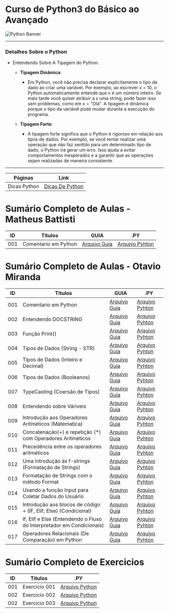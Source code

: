 # Curso de Python3 do Básico ao Avançado

<img src="https://learn.temporal.io/assets/images/banner_python-0d345d125b6892840c54f7e1460c8a5a.png" alt="Python Banner">

--- 

### Detalhes Sobre o Python

- Entendendo Sobre A Tipagem do Python:

    - __Tipagem Dinâmica__:

        - Em Python, você não precisa declarar explicitamente o tipo de dado ao criar uma variável. Por exemplo, ao
          escrever x = 10, o Python automaticamente entende que x é um número inteiro. Se mais tarde você quiser
          atribuir a x uma string, pode fazer isso sem problemas, como em x = "Olá". A tipagem é dinâmica porque o tipo
          da variável pode mudar durante a execução do programa.

    - __Tipagem Forte__:

        - A tipagem forte significa que o Python é rigoroso em relação aos tipos de dados. Por exemplo, se você tentar
          realizar uma operação que não faz sentido para um determinado tipo de dado, o Python irá gerar um erro. Isso
          ajuda a evitar comportamentos inesperados e a garantir que as operações sejam realizadas de maneira
          consistente.

---

| Páginas      | Link                                  |
| ------------ | ------------------------------------- |
| Dicas Python | [Dicas De Python](py.DICAS/README.md) |


# Sumário Completo de Aulas - Matheus Battisti
| ID  | Titulos              | GUIA             | .PY                                                                       |
| --- | -------------------- | ---------------- | ------------------------------------------------------------------------- |
| 001 | Comentario em Python | [Arquivo Guia]() | [Arquivo Pyhton](py.AULAS/MatheusBattisti.Aulas/aula.001/introducao.yaml) |


# Sumário Completo de Aulas - Otavio Miranda

| ID  | Titulos                                                               | GUIA                                                              | .PY                                                                   |
| --- | --------------------------------------------------------------------- | ----------------------------------------------------------------- | --------------------------------------------------------------------- |
| 001 | Comentario em Python                                                  | [Arquivo Guia](./py.AULAS/OtavioMiranda.Aulas/aula.001/README.md) | [Arquivo Pyhton](./py.AULAS/OtavioMiranda.Aulas/aula.001/main.py)     |
| 002 | Entendendo DOCSTRING                                                  | [Arquivo Guia](./py.AULAS/OtavioMiranda.Aulas/aula.002/README.md) | [Arquivo Pyhton](./py.AULAS/OtavioMiranda.Aulas/aula.002/main.py)     |
| 003 | Função Print()                                                        | [Arquivo Guia](./py.AULAS/aula.003/README.md)                     | [Arquivo Pyhton](./py.AULAS/OtavioMiranda.Aulas/aula.003/main.py)     |
| 004 | Tipos de Dados (String - STR)                                         | [Arquivo Guia](./py.AULAS/OtavioMiranda.Aulas/aula.004/README.md) | [Arquivo Pyhton](./py.AULAS/OtavioMiranda.Aulas/aula.004/main.py)     |
| 005 | Tipos de Dados (Inteiro e Decimal)                                    | [Arquivo Guia](./py.AULAS/OtavioMiranda.Aulas/aula.005/README.md) | [Arquivo Pyhton](./py.AULAS/OtavioMiranda.Aulas/aula.005/main.py)     |
| 006 | Tipos de Dados (Booleanos)                                            | [Arquivo Guia](./py.AULAS/OtavioMiranda.Aulas/aula.006/README.md) | [Arquivo Pyhton](./py.AULAS/OtavioMiranda.Aulas/aula.006/main.py)     |
| 007 | TypeCasting (Coersão de Tipos)                                        | [Arquivo Guia](./py.AULAS/OtavioMiranda.Aulas/aula.007/README.md) | [Arquivo Pyhton](./py.AULAS/OtavioMiranda.Aulas/aula.007/main.py)     |
| 008 | Entendendo sobre Váriveis                                             | [Arquivo Guia](./py.AULAS/OtavioMiranda.Aulas/aula.008/README.md) | [Arquivo Pyhton](./py.AULAS/OtavioMiranda.Aulas/aula.008/main.py)     |
| 009 | Introdução aos Operadores Aritméticos (Mátematica)                    | [Arquivo Guia](./py.AULAS/OtavioMiranda.Aulas/aula.009/README.md) | [Arquivo Pyhton](./py.AULAS/OtavioMiranda.Aulas/aula.009/main.py)     |
| 010 | Concatenação(+) e repetição (*) com Operadores Aritméticos            | [Arquivo Guia](./py.AULAS/OtavioMiranda.Aulas/aula.010/README.md) | [Arquivo Pyhton](./py.AULAS/OtavioMiranda.Aulas/aula.010/main.py)     |
| 011 | Precedência entre os operadores aritméticos                           | [Arquivo Guia](./py.AULAS/OtavioMiranda.Aulas/aula.011/README.md) | [Arquivo Pyhton](./py.AULAS/OtavioMiranda.Aulas/aula.011/main.py)     |
| 012 | Uma Introdução ás f-strings (Formatação de Strings)                   | [Arquivo Guia](#)                                                 | [Arquivo Pyhton](./py.AULAS/OtavioMiranda.Aulas/aula.012/main.py)     |
| 013 | Formatação de Strings com o método Format                             | [Arquivo Guia](#)                                                 | [Arquivo Pyhton](./py.AULAS/OtavioMiranda.Aulas/aula.013/main.py)     |
| 014 | Usando a função Input para Coletar Dados do Usuário                   | [Arquivo Guia](#)                                                 | [Arquivo Pyhton](./py.AULAS/OtavioMiranda.Aulas/aula.014/main.py)     |
| 015 | Introdução aos blocos de código + (IF, Elif, Else) (Condicional)      | [Arquivo Guia](#)                                                 | [Arquivo Pyhton](./py.AULAS/OtavioMiranda.Aulas/aula.015/main.py)     |
| 016 | If, Elif e Else (Entendendo o Fluxo do Interpretador em Condicionais) | [Arquivo Guia](#)                                                 | [Arquivo Pyhton](./py.AULAS/OtavioMiranda.Aulas/aula.016/main.py)     |
| 017 | Operadores Relacionais (De Comparação) em Python                      | [Arquivo Guia](#)                                                 | [Arquivo Pyhton](./py.AULAS/OtavioMiranda.Aulas/aula.017/**main**.py) |


# Sumário Completo de Exercicios

| ID  | Titulos       | .PY                                                       |
| --- | ------------- | --------------------------------------------------------- |
| 001 | Exercicio 001 | [Arquivo Python](./py.EX/OtavioMiranda.EX/ex.001/main.py) |
| 002 | Exercicio 002 | [Arquivo Python](./py.EX/OtavioMiranda.EX/ex.002/main.py) |
| 002 | Exercicio 003 | [Arquivo Python](./py.EX/OtavioMiranda.EX/ex.003/main.py) |
